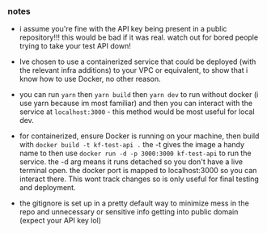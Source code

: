 ### notes 
- i assume you're fine with the API key being present in a public repository!!! this would be bad if it was real. watch out for bored people trying to take your test API down!

- Ive chosen to use a containerized service that could be deployed (with the relevant infra additions) to your VPC or equivalent, to show that i know how to use Docker, no other reason. 

- you can run `yarn` then `yarn build` then `yarn dev` to run without docker (i use yarn because im most familiar) and then you can interact with the service at `localhost:3000` - this method would be most useful for local dev.

- for containerized, ensure Docker is running on your machine, then build with `docker build -t kf-test-api .` the -t gives the image a handy name to then use `docker run -d -p 3000:3000 kf-test-api` to run the service. the -d arg means it runs detached so you don't have a live terminal open. the docker port is mapped to localhost:3000 so you can interact there. This wont track changes so is only useful for final testing and deployment.

- the gitignore is set up in a pretty default way to minimize mess in the repo and unnecessary or sensitive info getting into public domain (expect your API key lol)

